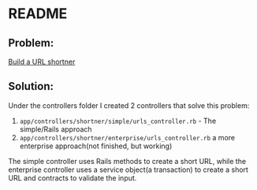 # README

## Problem:

[Build a URL shortner](https://projectbook.code.brettchalupa.com/web-apps/url-shortener.html)

## Solution:

Under the controllers folder I created 2 controllers that solve this problem:

1. `app/controllers/shortner/simple/urls_controller.rb` - The simple/Rails approach
2. `app/controllers/shortner/enterprise/urls_controller.rb` a more enterprise approach(not finished, but working)

The simple controller uses Rails methods to create a short URL, while the enterprise controller uses a service object(a
transaction) to create a short URL and contracts to validate the input.